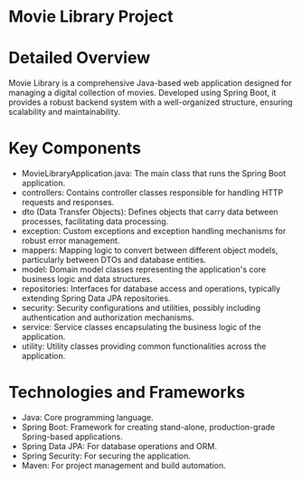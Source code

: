 # Movie Library Project

# Detailed Overview
Movie Library is a comprehensive Java-based web application designed for managing a digital collection of movies. Developed using Spring Boot, it provides a robust backend system with a well-organized structure, ensuring scalability and maintainability.

# Key Components
* MovieLibraryApplication.java: The main class that runs the Spring Boot application.
* controllers: Contains controller classes responsible for handling HTTP requests and responses.
* dto (Data Transfer Objects): Defines objects that carry data between processes, facilitating data processing.
* exception: Custom exceptions and exception handling mechanisms for robust error management.
* mappers: Mapping logic to convert between different object models, particularly between DTOs and database entities.
* model: Domain model classes representing the application's core business logic and data structures.
* repositories: Interfaces for database access and operations, typically extending Spring Data JPA repositories.
* security: Security configurations and utilities, possibly including authentication and authorization mechanisms.
* service: Service classes encapsulating the business logic of the application.
* utility: Utility classes providing common functionalities across the application.

# Technologies and Frameworks
* Java: Core programming language.
* Spring Boot: Framework for creating stand-alone, production-grade Spring-based applications.
* Spring Data JPA: For database operations and ORM.
* Spring Security: For securing the application.
* Maven: For project management and build automation.
